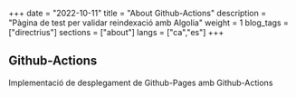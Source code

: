 +++
date        = "2022-10-11"
title       = "About Github-Actions"
description = "Pàgina de test per validar reindexació amb Algolia"
weight      = 1
blog_tags	= ["directrius"]
sections    = ["about"]
langs       = ["ca","es"]
+++

## Github-Actions

Implementació de desplegament de Github-Pages amb Github-Actions